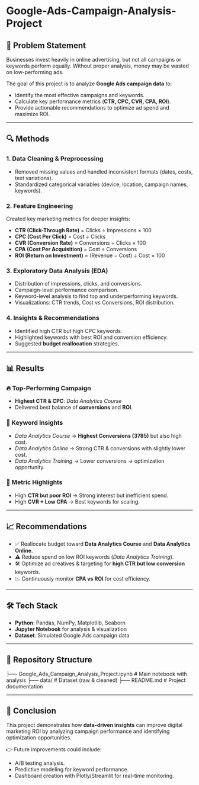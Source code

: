# Google-Ads-Campaign-Analysis-Project



## 📌 Problem Statement  
Businesses invest heavily in online advertising, but not all campaigns or keywords perform equally. Without proper analysis, money may be wasted on low-performing ads.  

The goal of this project is to analyze **Google Ads campaign data** to:  
- Identify the most effective campaigns and keywords.  
- Calculate key performance metrics (**CTR, CPC, CVR, CPA, ROI**).  
- Provide actionable recommendations to optimize ad spend and maximize ROI.  

---

## 🔍 Methods  

### 1. Data Cleaning & Preprocessing  
- Removed missing values and handled inconsistent formats (dates, costs, text variations).  
- Standardized categorical variables (device, location, campaign names, keywords).  

### 2. Feature Engineering  
Created key marketing metrics for deeper insights:  

- **CTR (Click-Through Rate)** = Clicks ÷ Impressions × 100  
- **CPC (Cost Per Click)** = Cost ÷ Clicks  
- **CVR (Conversion Rate)** = Conversions ÷ Clicks × 100  
- **CPA (Cost Per Acquisition)** = Cost ÷ Conversions  
- **ROI (Return on Investment)** = (Revenue − Cost) ÷ Cost × 100  

### 3. Exploratory Data Analysis (EDA)  
- Distribution of impressions, clicks, and conversions.  
- Campaign-level performance comparison.  
- Keyword-level analysis to find top and underperforming keywords.  
- Visualizations: CTR trends, Cost vs Conversions, ROI distribution.  

### 4. Insights & Recommendations  
- Identified high CTR but high CPC keywords.  
- Highlighted keywords with best ROI and conversion efficiency.  
- Suggested **budget reallocation** strategies.  

---

## 📊 Results  

### 🔥 Top-Performing Campaign  
- **Highest CTR & CPC**: *Data Analytics Course*  
- Delivered best balance of **conversions** and **ROI**.  

### 🔑 Keyword Insights  
- *Data Analytics Course* → **Highest Conversions (3785)** but also high cost.  
- *Data Analytics Online* → Strong CTR & conversions with slightly lower cost.  
- *Data Analytics Training* → Lower conversions → optimization opportunity.  

### 📌 Metric Highlights  
- High **CTR but poor ROI** → Strong interest but inefficient spend.  
- High **CVR + Low CPA** → Best keywords for scaling.  

---

## 📈 Recommendations  

- ✅ Reallocate budget toward **Data Analytics Course** and **Data Analytics Online**.  
- ⚠️ Reduce spend on low ROI keywords (*Data Analytics Training*).  
- 🛠️ Optimize ad creatives & targeting for **high CTR but low conversion** keywords.  
- 📉 Continuously monitor **CPA vs ROI** for cost efficiency.  

---

## 🛠️ Tech Stack  

- **Python**: Pandas, NumPy, Matplotlib, Seaborn  
- **Jupyter Notebook** for analysis & visualization  
- **Dataset**: Simulated Google Ads campaign data  

---

## 📂 Repository Structure  

├── Google_Ads_Campaign_Analysis_Project.ipynb # Main notebook with analysis
├── data/ # Dataset (raw & cleaned)
├── README.md # Project documentation



---

## 🚀 Conclusion  

This project demonstrates how **data-driven insights** can improve digital marketing ROI by analyzing campaign performance and identifying optimization opportunities.  

👉 Future improvements could include:  
- A/B testing analysis.  
- Predictive modeling for keyword performance.  
- Dashboard creation with Plotly/Streamlit for real-time monitoring.  
